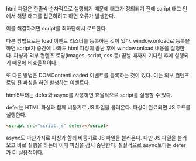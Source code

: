 html 파일은 한줄씩 순차적으로 실행되기 때문에 태그가 정의되기 전에 script 태그 안에서 해당 태그를 접근하려고 하면 오류가 발생한다.

이를 해결하려면 script를 최하단에서 로드한다.

다른 방법으로는 load 이벤트 리스너를 등록하는 것이 있다.
window.onload로 등록을 하면 script가 중간에 나와도 html 파싱이 끝난 후에 window.onload 내용을 실행한다. 파싱과 외부 컨텐츠 로딩(images, script, css 등) 끝날 때까지 기다린 후에 실행되기 때문에 비효율적이다.

또 다른 방법은 DOMContentLoaded 이벤트를 등록하는 것이 있다. 이는 외부 컨텐츠 로딩 전 파싱을 하면 발생하는 이벤트다.

html5부터는 defer와 async를 사용하면 효율적으로 script를 실행할 수 있다.

defer는 HTML 파싱과 함께 비동기로 JS 파일을 불러온다. 파싱이 완료되면 JS 코드를 실행한다.

```HTML
<script src="script.js" defer></script>
```

async도 마찬가지로 파싱과 함께 비동기로 JS 파일을 불러온다. 다만 JS 파일을 불러오고 바로 실행을 하는데 이때 파싱을 잠시 중단한다. 실질적으로 async보다는 defer가 더 실용적이다.
